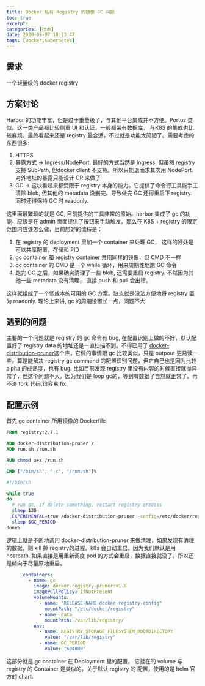 ```yaml
---
title: Docker 私有 Registry 的镜像 GC 问题
toc: true
excerpt: ...
categories: [技术]
date: 2020-09-07 18:13:47
tags: [Docker,Kubernetes]
---
```


## 需求 

一个轻量级的 docker registry

## 方案讨论

Harbor 的功能丰富，但是过于重量级了，与其他平台集成并不方便。Portus 类似。这一类产品都比较侧重 UI 和认证，一般都带有数据库， 与K8S 的集成也比较麻烦。最终看起来还是 registry 最合适，不过就是功能太简陋了。需要考虑的东西很多:

1. HTTPS 
2. 暴露方式 -> Ingress/NodePort. 最好的方式当然是 Ingress, 但虽然 registry 支持 SubPath, 但docker client 不支持。所以只能退而求其次用 NodePort. 对外地址的暴露只能设计 CR 来做了
3. GC -> 这块看起来都受限于 registry 本身的能力。它提供了命令行工具能手工清除 blob, 但其他的 metadata 没删完。导致做完 GC 还得重启下 registry. 同时还得保持 GC 时 readonly.

这里面最繁琐的就是 GC, 目前提供的工具非常的原始。harbor 集成了 gc 的功能，应该是在 admin 页面提供了按钮来手动触发。那么在 K8S + registry 的限定范围内应该怎么做，目前想好的流程是：

1. 在 registry 的 deployment 里加一个 container 来处理 GC， 这样的好处是可以共享配置，存储和 PID
2. gc container 和 registry container 共用同样的镜像，但 CMD 不一样
3. gc container 的 CMD 是一个 while 循环，用来周期性地跑 GC 命令
4. 跑完 GC 之后，如果确实清理了一些 blob, 还需要重启 registry. 不然因为其他一些 metadata 没有清理， 直接 push 和 pull 会出错。

这样就组成了一个低成本的可用的 GC 方案。缺点就是没法方便地将 registry 置为  readonly. 理论上来讲, gc 的周期设置长一点，问题不大. 

## 遇到的问题
主要的一个问题就是 registry 的 gc 命令有 bug, 在配置识别上做的不好，默认配置好了 registry data 的地址还是一直扫描不到。不得已用了 [docker-distribution-pruner](https://gitlab.com/gitlab-org/docker-distribution-pruner)这个库，它做的事情跟 gc 比较类似，只是 outpout 更易读一些。算是能解决 registry gc command 的配置识别问题，但它自己也是因为比较 alpha 的成熟度，也有 bug. 比如目前发现 registry 里没有内容的时候直接就抛异常了，但这个问题不大。因为我们是 loop gc的，等到有数据了自然就正常了。再不济 fork 代码,很容易 fix.

## 配置示例

首先 gc container 所用镜像的 Dockerfile

```Dockerfile
FROM registry:2.7.1

ADD docker-distribution-pruner /
ADD run.sh /run.sh

RUN chmod a+x /run.sh

CMD ["/bin/sh", "-c", "/run.sh"]%
```

```bash
#!/bin/sh

while true
do
  # run gc, if delete something, restart registry process
  sleep 120
  EXPERIMENTAL=true /docker-distribution-pruner -config=/etc/docker/registry/config.yml -delete  2>&1 | grep -w "DELETE" && pkill /bin/registry
  sleep $GC_PERIOD
done%
```

逻辑上就是不断地调用 docker-distribution-pruner 来做清理，如果发现有清理的数据，则 kill 掉 registry的进程。k8s 会自动重启。因为我们默认是用 hostpath. 如果直接是用重新调度 pod 的方式会重启，数据直接就没了。所以还是倾向于尽量原地重启。

```yaml
      containers:
        - name: gc
          image: docker-registry-pruner:v1.0
          imagePullPolicy: IfNotPresent
          volumeMounts:
            - name: "RELEASE-NAME-docker-registry-config"
              mountPath: "/etc/docker/registry"
            - name: data
              mountPath: /var/lib/registry/
          env:
            - name: REGISTRY_STORAGE_FILESYSTEM_ROOTDIRECTORY
              value: "/var/lib/registry"
            - name: GC_PERIOD
              value: "604800"
```

这部分就是 gc container 在 Deployment 里的配置。 它挂在的 volume 与 registry 的 Container 是类似的。关于默认 registry 的 配置，使用的是 helm 官方的 chart.







